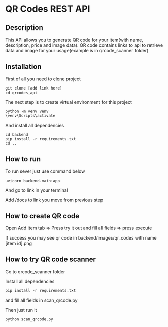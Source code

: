 # QR Codes REST API

## Description

This API allows you to generate QR code for your item(with name, description, price and image data). QR code contains
links to api to retrieve data and image for your usage(example is in qrcode_scanner folder)

## Installation

First of all you need to clone project

```commandline
git clone [add link here]
cd qrcodes_api
```

The next step is to create virtual environment for this project

```commandline
python -m venv venv
\venv\Scripts\activate
```

And install all dependencies

```commandline
cd backend
pip install -r requirements.txt
cd ..
```

## How to run

To run sever just use command below
```commandline
uvicorn backend.main:app
```

And go to link in your terminal

Add /docs to link you move from previous step

## How to create QR code

Open Add Item tab => Press try it out and fill all fields => press execute

If success you may see qr code in backend/images/qr_codes with name [item id].png


## How to try QR code scanner

Go to qrcode_scanner folder 

Install all dependencies

```commandline
pip install -r requirements.txt
```

and fill all fields in scan_qrcode.py

Then just run it

```commandline
python scan_qrcode.py
```